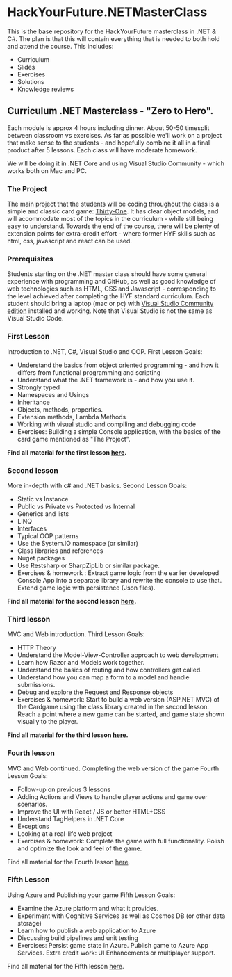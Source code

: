 # HackYourFuture.NETMasterClass
This is the base repository for the HackYourFuture masterclass in .NET & C#.
The plan is that this will contain everything that is needed to both hold and attend the course.
This includes:
* Curriculum
* Slides
* Exercises
* Solutions
* Knowledge reviews


## Curriculum .NET Masterclass - "Zero to Hero".

Each module is approx 4 hours including dinner. About 50-50 timesplit between classroom vs exercises.
As far as possible we'll work on a project that make sense to the students - and hopefully combine it all in a final product after 5 lessons.
Each class will have moderate homework.

We will be doing it in .NET Core and using Visual Studio Community - which works both on Mac and PC.

### The Project
The main project that the students will be coding throughout the class is a simple and classic card game: [Thirty-One](https://en.wikipedia.org/wiki/Thirty-one_(card_game)).
It has clear object models, and will accommodate most of the topics in the curriculum - while still being easy to understand.
Towards the end of the course, there will be plenty of extension points for extra-credit effort - where former HYF skills such as html, css, javascript and react can be used.

### Prerequisites
Students starting on the .NET master class should have some general experience with programming and GitHub, as well as good knowledge of web technologies such as HTML, CSS and Javascript - corresponding to the level achieved after completing the HYF standard curriculum. 
Each student should bring a laptop (mac or pc) with [Visual Studio Community edition](https://visualstudio.microsoft.com/vs/community/) installed and working. Note that Visual Studio is not the same as Visual Studio Code.

### First Lesson
Introduction to .NET, C#, Visual Studio and OOP.
First Lesson Goals:
* Understand the basics from object oriented programming - and how it differs from functional programming and scripting
* Understand what the .NET framework is - and how you use it.
* Strongly typed
* Namespaces and Usings
* Inheritance
* Objects, methods, properties.
* Extension methods, Lambda Methods
* Working with visual studio and compiling and debugging code
* Exercises: Building a simple Console application, with the basics of the card game mentioned as "The Project".

**Find all material for the first lesson [here](Week1).**

### Second lesson
More in-depth with c# and .NET basics.
Second Lesson Goals:
* Static vs Instance
* Public vs Private vs Protected vs Internal
* Generics and lists
* LINQ
* Interfaces
* Typical OOP patterns
* Use the System.IO namespace (or similar)
* Class libraries and references
* Nuget packages
* Use Restsharp or SharpZipLib or similar package.
* Exercises & homework : Extract game logic from the earlier developed Console App into a separate library and rewrite the console to use that. Extend game logic with persistence (Json files).

**Find all material for the second lesson [here](Week2).**

### Third lesson
MVC and Web introduction.
Third Lesson Goals:
* HTTP Theory
* Understand the Model-View-Controller approach to web development
* Learn how Razor and Models work together.
* Understand the basics of routing and how controllers get called.
* Understand how you can map a form to a model and handle submissions.
* Debug and explore the Request and Response objects
* Exercises & homework: Start to build a web version (ASP.NET MVC) of the Cardgame using the class library created in the second lesson. Reach a point where a new game can be started, and game state shown visually to the player.

**Find all material for the third lesson [here](Week3).**

### Fourth lesson
MVC and Web continued. Completing the web version of the game
Fourth Lesson Goals:
* Follow-up on previous 3 lessons
* Adding Actions and Views to handle player actions and game over scenarios.
* Improve the UI with React / JS or better HTML+CSS 
* Understand TagHelpers in .NET Core
* Exceptions
* Looking at a real-life web project
* Exercises & homework: Complete the game with full functionality. Polish and optimize the look and feel of the game. 

Find all material for the Fourth lesson [here](Week4).

### Fifth Lesson
Using Azure and Publishing your game
Fifth Lesson Goals:
* Examine the Azure platform and what it provides.
* Experiment with Cognitive Services as well as Cosmos DB (or other data storage)
* Learn how to publish a web application to Azure
* Discussing build pipelines and unit testing
* Exercises: Persist game state in Azure. Publish game to Azure App Services. Extra credit work: UI Enhancements or multiplayer support.

Find all material for the Fifth lesson [here](Week5).